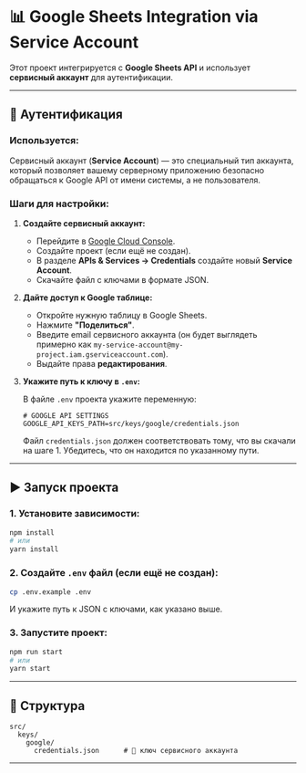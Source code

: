# 📊 Google Sheets Integration via Service Account

Этот проект интегрируется с **Google Sheets API** и использует **сервисный аккаунт** для аутентификации.

---

## 🔐 Аутентификация

### Используется:

Сервисный аккаунт (**Service Account**) — это специальный тип аккаунта, который позволяет вашему серверному приложению безопасно обращаться к Google API от имени системы, а не пользователя.

### Шаги для настройки:

1. **Создайте сервисный аккаунт:**

   - Перейдите в [Google Cloud Console](https://console.cloud.google.com/).
   - Создайте проект (если ещё не создан).
   - В разделе **APIs & Services → Credentials** создайте новый **Service Account**.
   - Скачайте файл с ключами в формате JSON.

2. **Дайте доступ к Google таблице:**

   - Откройте нужную таблицу в Google Sheets.
   - Нажмите **"Поделиться"**.
   - Введите email сервисного аккаунта (он будет выглядеть примерно как `my-service-account@my-project.iam.gserviceaccount.com`).
   - Выдайте права **редактирования**.

3. **Укажите путь к ключу в `.env`:**

   В файле `.env` проекта укажите переменную:

   ```env
   # GOOGLE API SETTINGS
   GOOGLE_API_KEYS_PATH=src/keys/google/credentials.json
   ```

   Файл `credentials.json` должен соответствовать тому, что вы скачали на шаге 1. Убедитесь, что он находится по указанному пути.

---

## ▶️ Запуск проекта

### 1. Установите зависимости:

```bash
npm install
# или
yarn install
```

### 2. Создайте `.env` файл (если ещё не создан):

```bash
cp .env.example .env
```

И укажите путь к JSON с ключами, как указано выше.

### 3. Запустите проект:

```bash
npm run start
# или
yarn start
```

---

## 📁 Структура

```
src/
  keys/
    google/
      credentials.json      # 🔑 ключ сервисного аккаунта
```

---
